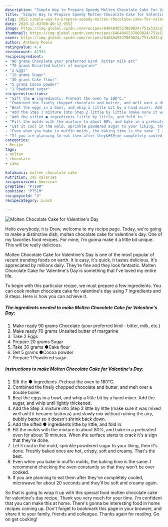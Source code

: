 ```yaml
---
description: "Simple Way to Prepare Speedy Molten Chocolate Cake for Valentine&amp;#39;s Day"
title: "Simple Way to Prepare Speedy Molten Chocolate Cake for Valentine&amp;#39;s Day"
slug: 1052-simple-way-to-prepare-speedy-molten-chocolate-cake-for-valentine-and-39-s-day
date: 2020-12-03T00:49:12.955Z
image: https://img-global.cpcdn.com/recipes/6464845537869824/751x532cq70/molten-chocolate-cake-for-valentines-day-recipe-main-photo.jpg
thumbnail: https://img-global.cpcdn.com/recipes/6464845537869824/751x532cq70/molten-chocolate-cake-for-valentines-day-recipe-main-photo.jpg
cover: https://img-global.cpcdn.com/recipes/6464845537869824/751x532cq70/molten-chocolate-cake-for-valentines-day-recipe-main-photo.jpg
author: Anthony Poole
ratingvalue: 4.4
reviewcount: 41933
recipeingredient:
- "90 grams Chocolate your preferred kind  bitter milk etc"
- "70 grams Unsalted butter of margarine"
- "2 Eggs"
- "20 grams Sugar"
- "30 grams Cake flour"
- "5 grams Cocoa powder"
- "1 Powdered sugar"
recipeinstructions:
- "Sift the ● ingredients. Preheat the oven to 180°C."
- "Combined the finely chopped chocolate and butter, and melt over a double boiler."
- "Beat the eggs in a bowl, and whip a little bit by a hand mixer. Add the sugar, and whip until lightly thickened."
- "Add the Step 3 mixture into Step 2 little by little (make sure it was mixed well until it became lustrous) and slowly mix without ruining the airy, bubbly batter so it doesn&#39;t shrink back down."
- "Add the sifted ● ingredients little by little, and fold in."
- "Fill the molds with the mixture to about 80%, and bake in a preheated oven for about 10 minutes. When the surface starts to crack it&#39;s a sign that they&#39;re done."
- "Let it cool in the mold, sprinkle powdered sugar to your liking, then it&#39;s done. Freshly baked ones are hot, crispy, soft and creamy. That&#39;s the best."
- "Even when you bake in muffin molds, the baking time is the same. I recommend checking the oven constantly so that they won&#39;t be over cooked."
- "If you are planning to eat them after they&#39;ve completely cooled, microwave for about 20 seconds and they&#39;ll be soft and creamy again."
categories:
- Recipe
tags:
- molten
- chocolate
- cake

katakunci: molten chocolate cake 
nutrition: 245 calories
recipecuisine: American
preptime: "PT19M"
cooktime: "PT51M"
recipeyield: "3"
recipecategory: Lunch

---
```



![Molten Chocolate Cake for Valentine&#39;s Day](https://img-global.cpcdn.com/recipes/6464845537869824/751x532cq70/molten-chocolate-cake-for-valentines-day-recipe-main-photo.jpg)

Hello everybody, it is Drew, welcome to my recipe page. Today, we're going to make a distinctive dish, molten chocolate cake for valentine&#39;s day. One of my favorites food recipes. For mine, I'm gonna make it a little bit unique. This will be really delicious.



Molten Chocolate Cake for Valentine&#39;s Day is one of the most popular of recent trending foods on earth. It is easy, it's quick, it tastes delicious. It's appreciated by millions daily. They're fine and they look fantastic. Molten Chocolate Cake for Valentine&#39;s Day is something that I've loved my entire life.


To begin with this particular recipe, we must prepare a few ingredients. You can cook molten chocolate cake for valentine&#39;s day using 7 ingredients and 9 steps. Here is how you can achieve it.

<!--inarticleads1-->

##### The ingredients needed to make Molten Chocolate Cake for Valentine&#39;s Day:

1. Make ready 90 grams Chocolate (your preferred kind - bitter, milk, etc.)
1. Make ready 70 grams Unsalted butter of margarine
1. Take 2 Eggs
1. Prepare 20 grams Sugar
1. Take 30 grams ●Cake flour
1. Get 5 grams ●Cocoa powder
1. Prepare 1 Powdered sugar




<!--inarticleads2-->

##### Instructions to make Molten Chocolate Cake for Valentine&#39;s Day:

1. Sift the ● ingredients. Preheat the oven to 180°C.
1. Combined the finely chopped chocolate and butter, and melt over a double boiler.
1. Beat the eggs in a bowl, and whip a little bit by a hand mixer. Add the sugar, and whip until lightly thickened.
1. Add the Step 3 mixture into Step 2 little by little (make sure it was mixed well until it became lustrous) and slowly mix without ruining the airy, bubbly batter so it doesn&#39;t shrink back down.
1. Add the sifted ● ingredients little by little, and fold in.
1. Fill the molds with the mixture to about 80%, and bake in a preheated oven for about 10 minutes. When the surface starts to crack it&#39;s a sign that they&#39;re done.
1. Let it cool in the mold, sprinkle powdered sugar to your liking, then it&#39;s done. Freshly baked ones are hot, crispy, soft and creamy. That&#39;s the best.
1. Even when you bake in muffin molds, the baking time is the same. I recommend checking the oven constantly so that they won&#39;t be over cooked.
1. If you are planning to eat them after they&#39;ve completely cooled, microwave for about 20 seconds and they&#39;ll be soft and creamy again.




So that is going to wrap it up with this special food molten chocolate cake for valentine&#39;s day recipe. Thank you very much for your time. I'm confident that you can make this at home. There's gonna be interesting food in home recipes coming up. Don't forget to bookmark this page in your browser, and share it to your family, friends and colleague. Thanks again for reading. Go on get cooking!
